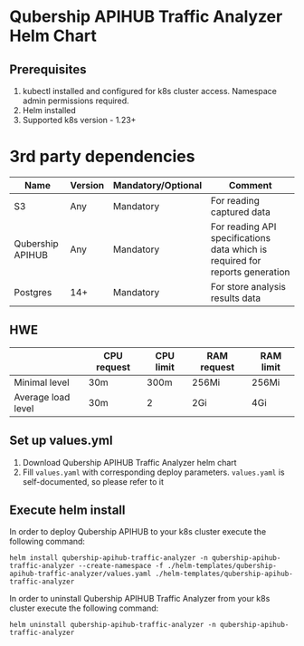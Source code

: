 # Qubership APIHUB Traffic Analyzer Helm Chart

## Prerequisites

1. kubectl installed and configured for k8s cluster access. Namespace admin permissions required.
1. Helm installed
1. Supported k8s version - 1.23+

# 3rd party dependencies

| Name | Version | Mandatory/Optional | Comment |
| ---- | ------- |------------------- | ------- |
| S3 | Any | Mandatory | For reading captured data |
| Qubership APIHUB | Any | Mandatory | For reading API specifications data which is required for reports generation |
| Postgres | 14+ | Mandatory | For store analysis results data |

## HWE

|     | CPU request | CPU limit | RAM request | RAM limit |
| --- | ----------- | --------- | ----------- | --------- |
| Minimal level        | 30m | 300m   | 256Mi | 256Mi |
| Average load level   | 30m | 2      | 2Gi   | 4Gi   |


## Set up values.yml

1. Download Qubership APIHUB Traffic Analyzer helm chart
1. Fill `values.yaml` with corresponding deploy parameters. `values.yaml` is self-documented, so please refer to it

## Execute helm install

In order to deploy Qubership APIHUB to your k8s cluster execute the following command:

```
helm install qubership-apihub-traffic-analyzer -n qubership-apihub-traffic-analyzer --create-namespace -f ./helm-templates/qubership-apihub-traffic-analyzer/values.yaml ./helm-templates/qubership-apihub-traffic-analyzer
```

In order to uninstall Qubership APIHUB Traffic Analyzer from your k8s cluster execute the following command:

```
helm uninstall qubership-apihub-traffic-analyzer -n qubership-apihub-traffic-analyzer
```